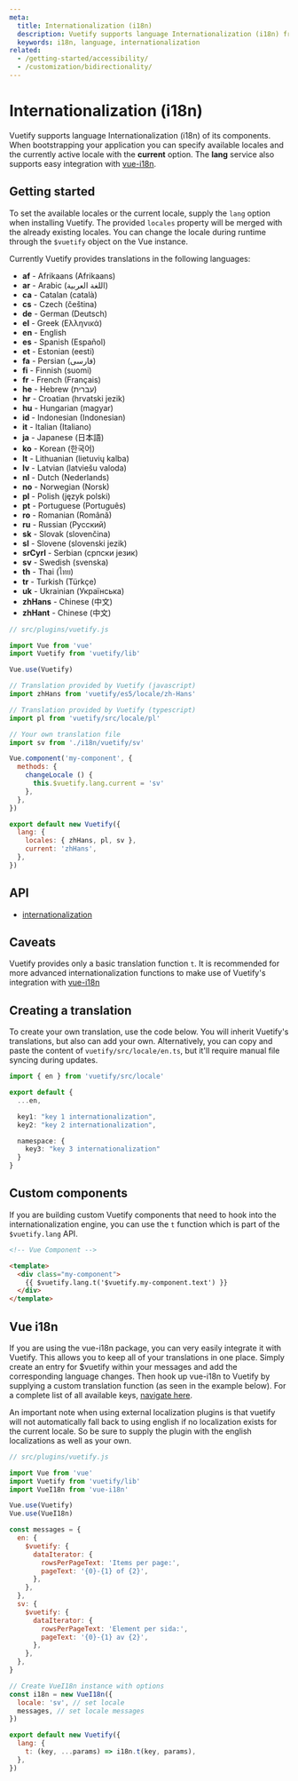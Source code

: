 ```yaml
---
meta:
  title: Internationalization (i18n)
  description: Vuetify supports language Internationalization (i18n) from a wide range of locales and easily integrates vue-i18n.
  keywords: i18n, language, internationalization
related:
  - /getting-started/accessibility/
  - /customization/bidirectionality/
---
```


# Internationalization (i18n)

Vuetify supports language Internationalization (i18n) of its components. When bootstrapping your application you can specify available locales and the currently active locale with the **current** option. The **lang** service also supports easy integration with [vue-i18n](#vue-i-18-n).

<entry-ad />

## Getting started

To set the available locales or the current locale, supply the `lang` option when installing Vuetify. The provided `locales` property will be merged with the already existing locales. You can change the locale during runtime through the `$vuetify` object on the Vue instance.

Currently Vuetify provides translations in the following languages:

- **af** - Afrikaans (Afrikaans)
- **ar** - Arabic (اللغة العربية)
- **ca** - Catalan (català)
- **cs** - Czech (čeština)
- **de** - German (Deutsch)
- **el** - Greek (Ελληνικά)
- **en** - English
- **es** - Spanish (Español)
- **et** - Estonian (eesti)
- **fa** - Persian (فارسی)
- **fi** - Finnish (suomi)
- **fr** - French (Français)
- **he** - Hebrew (עברית)
- **hr** - Croatian (hrvatski jezik)
- **hu** - Hungarian (magyar)
- **id** - Indonesian (Indonesian)
- **it** - Italian (Italiano)
- **ja** - Japanese (日本語)
- **ko** - Korean (한국어)
- **lt** - Lithuanian (lietuvių kalba)
- **lv** - Latvian (latviešu valoda)
- **nl** - Dutch (Nederlands)
- **no** - Norwegian (Norsk)
- **pl** - Polish (język polski)
- **pt** - Portuguese (Português)
- **ro** - Romanian (Română)
- **ru** - Russian (Русский)
- **sk** - Slovak (slovenčina)
- **sl** - Slovene (slovenski jezik)
- **srCyrl** - Serbian (српски језик)
- **sv** - Swedish (svenska)
- **th** - Thai (ไทย)
- **tr** - Turkish (Türkçe)
- **uk** - Ukrainian (Українська)
- **zhHans** - Chinese (中文)
- **zhHant** - Chinese (中文)

```js
// src/plugins/vuetify.js

import Vue from 'vue'
import Vuetify from 'vuetify/lib'

Vue.use(Vuetify)

// Translation provided by Vuetify (javascript)
import zhHans from 'vuetify/es5/locale/zh-Hans'

// Translation provided by Vuetify (typescript)
import pl from 'vuetify/src/locale/pl'

// Your own translation file
import sv from './i18n/vuetify/sv'

Vue.component('my-component', {
  methods: {
    changeLocale () {
      this.$vuetify.lang.current = 'sv'
    },
  },
})

export default new Vuetify({
  lang: {
    locales: { zhHans, pl, sv },
    current: 'zhHans',
  },
})
```

## API

- [internationalization](/api/internationalization)

## Caveats

<alert type="info">

  Vuetify provides only a basic translation function `t`. It is recommended for more advanced internationalization functions to make use of Vuetify's integration with [vue-i18n](#vue-i-18-n)

</alert>

## Creating a translation

To create your own translation, use the code below. You will inherit Vuetify's translations, but also can add your own. Alternatively, you can copy and paste the content of `vuetify/src/locale/en.ts`, but it'll require manual file syncing during updates.

```ts
import { en } from 'vuetify/src/locale'

export default {
  ...en,

  key1: "key 1 internationalization",
  key2: "key 2 internationalization",

  namespace: {
    key3: "key 3 internationalization"
  }
}
```

## Custom components

If you are building custom Vuetify components that need to hook into the internationalization engine, you can use the `t` function which is part of the `$vuetify.lang` API.

```html
<!-- Vue Component -->

<template>
  <div class="my-component">
    {{ $vuetify.lang.t('$vuetify.my-component.text') }}
  </div>
</template>
```

## Vue i18n

If you are using the vue-i18n package, you can very easily integrate it with Vuetify. This allows you to keep all of your translations in one place. Simply create an entry for $vuetify within your messages and add the corresponding language changes. Then hook up vue-i18n to Vuetify by supplying a custom translation function (as seen in the example below). For a complete list of all available keys, [navigate here](#create-a-translation).

An important note when using external localization plugins is that vuetify will not automatically fall back to using english if no localization exists for the current locale. So be sure to supply the plugin with the english localizations as well as your own.

```js
// src/plugins/vuetify.js

import Vue from 'vue'
import Vuetify from 'vuetify/lib'
import VueI18n from 'vue-i18n'

Vue.use(Vuetify)
Vue.use(VueI18n)

const messages = {
  en: {
    $vuetify: {
      dataIterator: {
        rowsPerPageText: 'Items per page:',
        pageText: '{0}-{1} of {2}',
      },
    },
  },
  sv: {
    $vuetify: {
      dataIterator: {
        rowsPerPageText: 'Element per sida:',
        pageText: '{0}-{1} av {2}',
      },
    },
  },
}

// Create VueI18n instance with options
const i18n = new VueI18n({
  locale: 'sv', // set locale
  messages, // set locale messages
})

export default new Vuetify({
  lang: {
    t: (key, ...params) => i18n.t(key, params),
  },
})
```

<backmatter />
